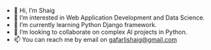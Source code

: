 - 👋 Hi, I’m Shaig
- 👀 I’m interested in Web Application Development and Data Science.
- 🌱 I’m currently learning Python Django framework.
- 💞️ I’m looking to collaborate on complex AI projects in Python.
- 📫 You can reach me by email on gafarlishaig@gmail.com

<!---
GShaig/GShaig is a ✨ special ✨ repository because its `README.md` (this file) appears on your GitHub profile.
You can click the Preview link to take a look at your changes.
--->
